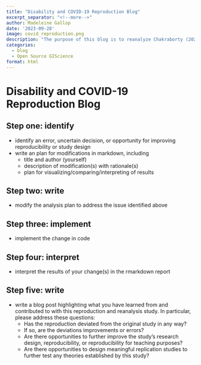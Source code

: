 ```yaml
---
title: "Disability and COVID-19 Reproduction Blog"
excerpt_separator: "<!--more-->"
author: Madeleine Gallop
date: '2023-09-28'
image: covid_reproduction.png
description: "The purpose of this blog is to reanalyze Chakraborty (2021) and finalize a reproduction report."
categories:
  - blog
  - Open Source GIScience
format: html
---
```


# Disability and COVID-19 Reproduction Blog

## Step one: identify
- identify an error, uncertain decision, or opportunity for improving reproducibility or study design
- write an plan for modifications in markdown, including
    - title and author (yourself)
    - description of modification(s) with rationale(s)
    - plan for visualizing/comparing/interpreting of results

## Step two: write
- modify the analysis plan to address the issue identified above

## Step three: implement
- implement the change in code

## Step four: interpret
- interpret the results of your change(s) in the rmarkdown report

## Step five: write
- write a blog post highlighting what you have learned from and contributed to with this reproduction and reanalysis study. In particular, please address these questions:
    - Has the reproduction deviated from the original study in any way?
    - If so, are the deviations improvements or errors?
    - Are there opportunities to further improve the study’s research design, reproducibility, or reproducibility for teaching purposes?
    - Are there opportunities to design meaningful replication studies to further test any theories established by this study?
